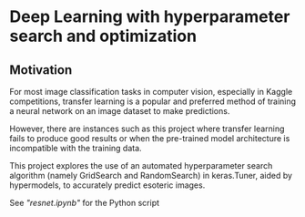 # Deep Learning with hyperparameter search and optimization

## Motivation
For most image classification tasks in computer vision, especially in Kaggle competitions, transfer learning is a popular and preferred method of training a neural network on an image dataset to make predictions.

However, there are instances such as this project where transfer learning fails to produce good results or when the pre-trained model architecture is incompatible with the training data.

This project explores the use of an automated hyperparameter search algorithm (namely GridSearch and RandomSearch) in keras.Tuner, aided by hypermodels, to accurately predict esoteric images. 

See *"resnet.ipynb"* for the Python script
